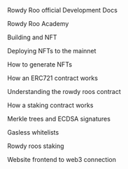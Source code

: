 Rowdy Roo official Development Docs

Rowdy Roo Academy

Building and NFT

Deploying NFTs to the mainnet

How to generate NFTs 

How an ERC721 contract works

Understanding the rowdy roos contract

How a staking contract works

Merkle trees and ECDSA signatures

Gasless whitelists

Rowdy roos staking

Website frontend to web3 connection
